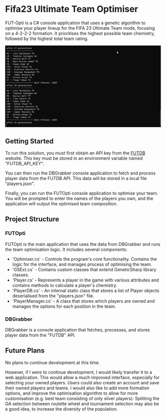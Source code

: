 # Fifa23 Ultimate Team Optimiser

FUT-Opti is a C# console application that uses a genetic algorithm to optimise your player lineup for the FIFA 23 Ultimate Team mode, focusing on a 4-2-2-2 formation. It prioritises the highest possible team chemistry, followed by the highest total team rating.

![Screenshot](./screenshot.png)

## Getting Started

To run this solution, you must first obtain an API key from the [FUTDB](https://futdb.app/) website. This key must be stored in an environment variable named "FUTDB_API_KEY". 

You can then run the DBGrabber console application to fetch and process player data from the FUTDB API. This data will be stored in a local file "players.json".

Finally, you can run the FUTOpti console application to optimise your team. You will be prompted to enter the names of the players you own, and the application will output the optimised team composition.

## Project Structure

### FUTOpti

FUTOpti is the main application that uses the data from DBGrabber and runs the team optimisation logic. It includes several components:

- 'Optimiser.cs' - Controls the program's core functionality. Contains the logic for the interface, and manages process of optimising the team.
- 'GSExt.cs' - Contains custom classes that extend GeneticSharp library classes.
- 'Player.cs' - Represents a player in the game with various attributes and contains methods to calculate a player's chemistry.
- 'PlayerDB.cs' - An internal static class that stores a list of Player objects deserialised from the "players.json" file.
- 'PlayerManager.cs' - A class that stores which players are owned and manages the options for each position in the team.

### DBGrabber

DBGrabber is a console application that fetches, processes, and stores player data from the "FUTDB" API.

## Future Plans

No plans to continue development at this time.

However, if I were to continue development, I would likely transfer it to a web application. This would allow a much improved interface, especially for selecting your owned players. Users could also create an account and save their owned players and teams. I would also like to add more formation options, and improve the optimisation algorithm to allow for more customisation (e.g. best team consisting of only silver players). Splitting the GA selection between roulette wheel and tournament selection may also be a good idea, to increase the diversity of the population.